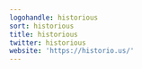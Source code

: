 ```yaml
---
logohandle: historious
sort: historious
title: historious
twitter: historious
website: 'https://historio.us/'
---
```

